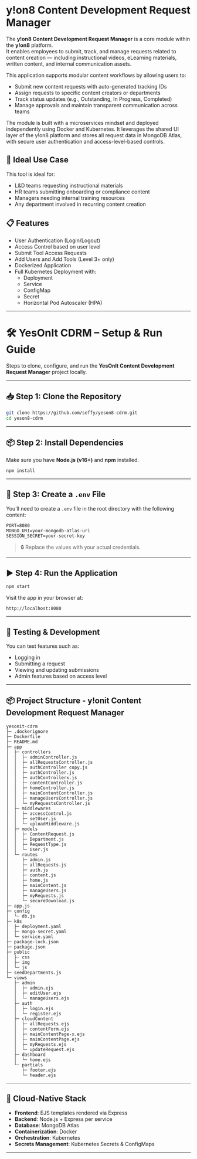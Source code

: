 # **y!on8** Content Development Request Manager

The **y!on8 Content Development Request Manager** is a core module within the **y!on8** platform.  
It enables employees to submit, track, and manage requests related to content creation — including instructional videos, eLearning materials, written content, and internal communication assets.

This application supports modular content workflows by allowing users to:
- Submit new content requests with auto-generated tracking IDs
- Assign requests to specific content creators or departments
- Track status updates (e.g., Outstanding, In Progress, Completed)
- Manage approvals and maintain transparent communication across teams

The module is built with a microservices mindset and deployed independently using Docker and Kubernetes. It leverages the shared UI layer of the y!on8 platform and stores all request data in MongoDB Atlas, with secure user authentication and access-level-based controls.

## 🎯 Ideal Use Case

This tool is ideal for:
- L&D teams requesting instructional materials
- HR teams submitting onboarding or compliance content
- Managers needing internal training resources
- Any department involved in recurring content creation

## 📋 Features
- User Authentication (Login/Logout)
- Access Control based on user level
- Submit Tool Access Requests
- Add Users and Add Tools (Level 3+ only)
- Dockerized Application
- Full Kubernetes Deployment with:
  - Deployment
  - Service
  - ConfigMap
  - Secret
  - Horizontal Pod Autoscaler (HPA)

---

# 🛠️ YesOnIt CDRM – Setup & Run Guide

Steps to clone, configure, and run the **YesOnIt Content Development Request Manager** project locally.

---

## 📥 Step 1: Clone the Repository

```bash
git clone https://github.com/seffy/yeson8-cdrm.git
cd yeson8-cdrm
```

---

## 📦 Step 2: Install Dependencies

Make sure you have **Node.js (v16+)** and **npm** installed.

```bash
npm install
```

---

## 🔐 Step 3: Create a `.env` File

You’ll need to create a `.env` file in the root directory with the following content:

```env
PORT=8080
MONGO_URI=your-mongodb-atlas-uri
SESSION_SECRET=your-secret-key
```

> 🔒 Replace the values with your actual credentials.

---

## ▶️ Step 4: Run the Application

```bash
npm start
```

Visit the app in your browser at:

```
http://localhost:8080
```

---

## 🧪 Testing & Development

You can test features such as:
- Logging in
- Submitting a request
- Viewing and updating submissions
- Admin features based on access level

---


## 📦 Project Structure - y!onit Content Development Request Manager


```
yesonit-cdrm
├─ .dockerignore
├─ Dockerfile
├─ README.md
├─ app
│  ├─ controllers
│  │  ├─ adminController.js
│  │  ├─ allRequestsController.js
│  │  ├─ authController copy.js
│  │  ├─ authController.js
│  │  ├─ authControllerx.js
│  │  ├─ contentController.js
│  │  ├─ homeController.js
│  │  ├─ mainContentController.js
│  │  ├─ manageUsersController.js
│  │  └─ myRequestsController.js
│  ├─ middlewares
│  │  ├─ accessControl.js
│  │  ├─ setUser.js
│  │  └─ uploadMiddleware.js
│  ├─ models
│  │  ├─ ContentRequest.js
│  │  ├─ Department.js
│  │  ├─ RequestType.js
│  │  └─ User.js
│  └─ routes
│     ├─ admin.js
│     ├─ allRequests.js
│     ├─ auth.js
│     ├─ content.js
│     ├─ home.js
│     ├─ mainContent.js
│     ├─ manageUsers.js
│     ├─ myRequests.js
│     └─ secureDownload.js
├─ app.js
├─ config
│  └─ db.js
├─ k8s
│  ├─ deployment.yaml
│  ├─ mongo-secret.yaml
│  └─ service.yaml
├─ package-lock.json
├─ package.json
├─ public
│  ├─ css
│  ├─ img
│  └─ js
├─ seedDepartments.js
└─ views
   ├─ admin
   │  ├─ admin.ejs
   │  ├─ editUser.ejs
   │  └─ manageUsers.ejs
   ├─ auth
   │  ├─ login.ejs
   │  └─ register.ejs
   ├─ cloudContent
   │  ├─ allRequests.ejs
   │  ├─ contentForm.ejs
   │  ├─ mainContentPage-x.ejs
   │  ├─ mainContentPage.ejs
   │  ├─ myRequests.ejs
   │  └─ updateRequest.ejs
   ├─ dashboard
   │  └─ home.ejs
   └─ partials
      ├─ footer.ejs
      └─ header.ejs

```

--- 

## 🔐 Cloud-Native Stack

- **Frontend**: EJS templates rendered via Express
- **Backend**: Node.js + Express per service
- **Database**: MongoDB Atlas
- **Containerization**: Docker
- **Orchestration**: Kubernetes
- **Secrets Management**: Kubernetes Secrets & ConfigMaps

---
